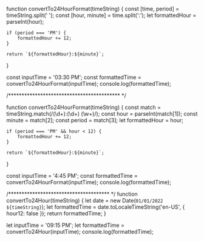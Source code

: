 function convertTo24HourFormat(timeString) { 
    const [time, period] = timeString.split(' '); 
    const [hour, minute] = time.split(':'); 
    let formattedHour = parseInt(hour); 
  
    if (period === 'PM') { 
        formattedHour += 12; 
    } 
  
    return `${formattedHour}:${minute}`; 
} 
  
const inputTime = '03:30 PM'; 
const formattedTime = convertTo24HourFormat(inputTime); 
console.log(formattedTime);


/****************************************** */

function convertTo24HourFormat(timeString) { 
    const match = timeString.match(/(\d+):(\d+) (\w+)/); 
    const hour = parseInt(match[1]); 
    const minute = match[2]; 
    const period = match[3]; 
    let formattedHour = hour; 
  
    if (period === 'PM' && hour < 12) { 
        formattedHour += 12; 
    } 
  
    return `${formattedHour}:${minute}`; 
} 
  
const inputTime = '4:45 PM'; 
const formattedTime = convertTo24HourFormat(inputTime); 
console.log(formattedTime);


/************************************** */
function convertTo24Hour(timeString) { 
    let date = new Date(`01/01/2022 ${timeString}`); 
    let formattedTime = date.toLocaleTimeString('en-US', 
        { hour12: false }); 
    return formattedTime; 
} 
  
let inputTime = '09:15 PM'; 
let formattedTime = convertTo24Hour(inputTime); 
console.log(formattedTime);